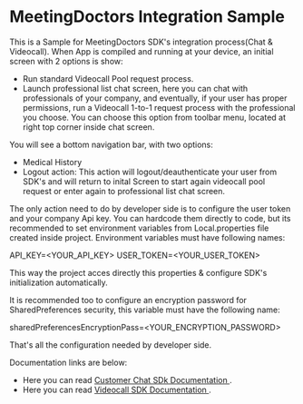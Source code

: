 # MeetingDoctors Integration Sample


This is a Sample for MeetingDoctors SDK's integration process(Chat & Videocall). When App is compiled and running at your device,
an initial screen with 2 options is show:

- Run standard Videocall Pool request process.
- Launch professional list chat screen, here you can chat with professionals of your company, and eventually, if your user has proper
  permissions, run a Videocall 1-to-1 request process with the professional you choose. You can choose this option from toolbar menu,
  located at right top corner inside chat screen.

You will see a bottom navigation bar, with two options:

- Medical History
- Logout action: This action will logout/deauthenticate your user from SDK's and will return to inital Screen to start again videocall pool request or enter again to professional list chat screen.

The only action need to do by developer side is to configure the user token and your company Api key. You can hardcode them directly
to code, but its recommended to set environment variables from Local.properties file created inside project. Environment variables
must have following names:

API_KEY=<YOUR_API_KEY>
USER_TOKEN=<YOUR_USER_TOKEN>

This way the project acces directly this properties & configure SDK's initialization automatically.

It is recommended too to configure an encryption password for SharedPreferences security, this variable must have the following name:

sharedPreferencesEncryptionPass=<YOUR_ENCRYPTION_PASSWORD>

That's all the configuration needed by developer side.


Documentation links are below:

- Here you can read [ Customer Chat SDk Documentation ](https://meetingdoctors.atlassian.net/wiki/external/871858184/NWU2YWM5ZTU0MTkyNDg5NzhkZWNiYzA3ZjhlY2MxMzA?atlOrigin=eyJpIjoiNDdiYWZlNTIxYzA3NDMyOWIxNTQ2YzQ4M2JjODgzYjMiLCJwIjoiYyJ9).
- Here you can read [ Videocall SDK Documentation ](https://meetingdoctors.atlassian.net/wiki/external/871694355/MGRhYTBmYjRhYzE3NDcyZTliNzJjZDVkOGVkOTVkMzE?atlOrigin=eyJpIjoiYjQyN2NmNjU2NDE1NDY0ZWIzZjdiZTU1YjljM2Y0ZjYiLCJwIjoiYyJ9).
